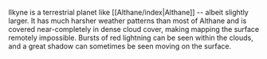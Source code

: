 Ilkyne is a terrestrial planet like [[Althane/index|Althane]] -- albeit slightly larger. It has much harsher weather patterns than most of Althane and is covered near-completely in dense cloud cover, making mapping the surface remotely impossible. Bursts of red lightning can be seen within the clouds, and a great shadow can sometimes be seen moving on the surface.
